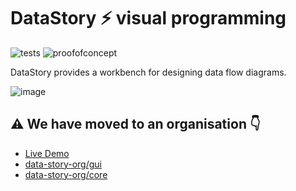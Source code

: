 # DataStory ⚡ visual programming

![tests](https://github.com/ajthinking/data-story/workflows/tests/badge.svg)
![proofofconcept](https://img.shields.io/badge/proof%20of%20concept-gold)
<!--![version](https://img.shields.io/packagist/v/ajthinking/data-story?color=blue)-->

DataStory provides a workbench for designing data flow diagrams.

![image](https://user-images.githubusercontent.com/3457668/117117786-3d48a900-ad90-11eb-91eb-520f7919d7fa.png)



## :warning: We have moved to an organisation :point_down:
* [Live Demo](https://data-story-org.github.io/gui/)
* [data-story-org/gui](https://github.com/data-story-org/gui)
* [data-story-org/core](https://github.com/data-story-org/core)